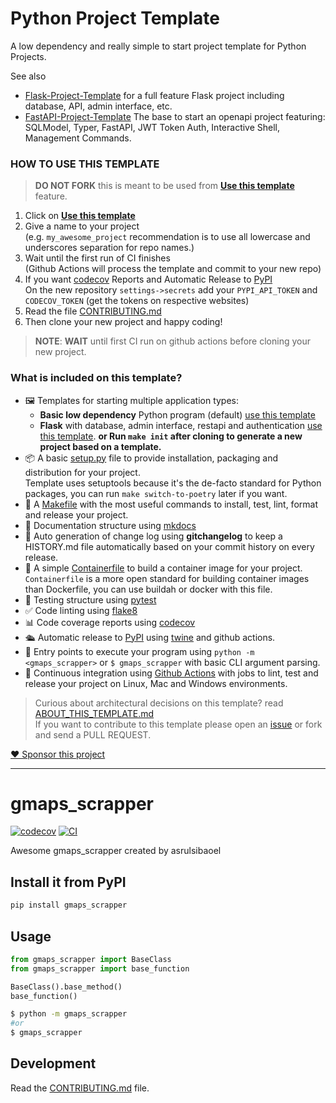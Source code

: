 
# Python Project Template

A low dependency and really simple to start project template for Python Projects.

See also 
- [Flask-Project-Template](https://github.com/asrulsibaoel/flask-project-template/) for a full feature Flask project including database, API, admin interface, etc.
- [FastAPI-Project-Template](https://github.com/asrulsibaoel/fastapi-project-template/) The base to start an openapi project featuring: SQLModel, Typer, FastAPI, JWT Token Auth, Interactive Shell, Management Commands.

### HOW TO USE THIS TEMPLATE

> **DO NOT FORK** this is meant to be used from **[Use this template](https://github.com/asrulsibaoel/python-project-template/generate)** feature.

1. Click on **[Use this template](https://github.com/asrulsibaoel/python-project-template/generate)**
3. Give a name to your project  
   (e.g. `my_awesome_project` recommendation is to use all lowercase and underscores separation for repo names.)
3. Wait until the first run of CI finishes  
   (Github Actions will process the template and commit to your new repo)
4. If you want [codecov](https://about.codecov.io/sign-up/) Reports and Automatic Release to [PyPI](https://pypi.org)  
  On the new repository `settings->secrets` add your `PYPI_API_TOKEN` and `CODECOV_TOKEN` (get the tokens on respective websites)
4. Read the file [CONTRIBUTING.md](CONTRIBUTING.md)
5. Then clone your new project and happy coding!

> **NOTE**: **WAIT** until first CI run on github actions before cloning your new project.

### What is included on this template?

- 🖼️ Templates for starting multiple application types:
  * **Basic low dependency** Python program (default) [use this template](https://github.com/asrulsibaoel/python-project-template/generate)
  * **Flask** with database, admin interface, restapi and authentication [use this template](https://github.com/asrulsibaoel/flask-project-template/generate).
  **or Run `make init` after cloning to generate a new project based on a template.**
- 📦 A basic [setup.py](setup.py) file to provide installation, packaging and distribution for your project.  
  Template uses setuptools because it's the de-facto standard for Python packages, you can run `make switch-to-poetry` later if you want.
- 🤖 A [Makefile](Makefile) with the most useful commands to install, test, lint, format and release your project.
- 📃 Documentation structure using [mkdocs](http://www.mkdocs.org)
- 💬 Auto generation of change log using **gitchangelog** to keep a HISTORY.md file automatically based on your commit history on every release.
- 🐋 A simple [Containerfile](Containerfile) to build a container image for your project.  
  `Containerfile` is a more open standard for building container images than Dockerfile, you can use buildah or docker with this file.
- 🧪 Testing structure using [pytest](https://docs.pytest.org/en/latest/)
- ✅ Code linting using [flake8](https://flake8.pycqa.org/en/latest/)
- 📊 Code coverage reports using [codecov](https://about.codecov.io/sign-up/)
- 🛳️ Automatic release to [PyPI](https://pypi.org) using [twine](https://twine.readthedocs.io/en/latest/) and github actions.
- 🎯 Entry points to execute your program using `python -m <gmaps_scrapper>` or `$ gmaps_scrapper` with basic CLI argument parsing.
- 🔄 Continuous integration using [Github Actions](.github/workflows/) with jobs to lint, test and release your project on Linux, Mac and Windows environments.

> Curious about architectural decisions on this template? read [ABOUT_THIS_TEMPLATE.md](ABOUT_THIS_TEMPLATE.md)  
> If you want to contribute to this template please open an [issue](https://github.com/asrulsibaoel/python-project-template/issues) or fork and send a PULL REQUEST.

[❤️ Sponsor this project](https://github.com/sponsors/asrulsibaoel/)

<!--  DELETE THE LINES ABOVE THIS AND WRITE YOUR PROJECT README BELOW -->

---
# gmaps_scrapper

[![codecov](https://codecov.io/gh/asrulsibaoel/gmaps_scrapper/branch/main/graph/badge.svg?token=gmaps_scrapper_token_here)](https://codecov.io/gh/asrulsibaoel/gmaps_scrapper)
[![CI](https://github.com/asrulsibaoel/gmaps_scrapper/actions/workflows/main.yml/badge.svg)](https://github.com/asrulsibaoel/gmaps_scrapper/actions/workflows/main.yml)

Awesome gmaps_scrapper created by asrulsibaoel

## Install it from PyPI

```bash
pip install gmaps_scrapper
```

## Usage

```py
from gmaps_scrapper import BaseClass
from gmaps_scrapper import base_function

BaseClass().base_method()
base_function()
```

```bash
$ python -m gmaps_scrapper
#or
$ gmaps_scrapper
```

## Development

Read the [CONTRIBUTING.md](CONTRIBUTING.md) file.
